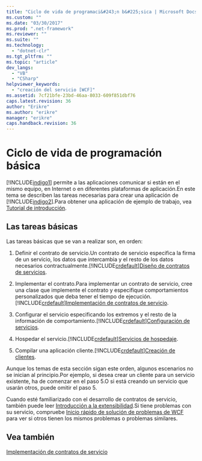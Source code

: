 ```yaml
---
title: "Ciclo de vida de programaci&#243;n b&#225;sica | Microsoft Docs"
ms.custom: ""
ms.date: "03/30/2017"
ms.prod: ".net-framework"
ms.reviewer: ""
ms.suite: ""
ms.technology: 
  - "dotnet-clr"
ms.tgt_pltfrm: ""
ms.topic: "article"
dev_langs: 
  - "VB"
  - "CSharp"
helpviewer_keywords: 
  - "creación del servicio [WCF]"
ms.assetid: 7cf21bfe-23bd-46aa-8033-609f851dbf76
caps.latest.revision: 36
author: "Erikre"
ms.author: "erikre"
manager: "erikre"
caps.handback.revision: 36
---
```

# Ciclo de vida de programaci&#243;n b&#225;sica
[!INCLUDE[indigo1](../../../includes/indigo1-md.md)] permite a las aplicaciones comunicar si están en el mismo equipo, en Internet o en diferentes plataformas de aplicación.En este tema se describen las tareas necesarias para crear una aplicación de [!INCLUDE[indigo2](../../../includes/indigo2-md.md)].Para obtener una aplicación de ejemplo de trabajo, vea [Tutorial de introducción](../../../docs/framework/wcf/getting-started-tutorial.md).  
  
## Las tareas básicas  
 Las tareas básicas que se van a realizar son, en orden:  
  
1.  Definir el contrato de servicio.Un contrato de servicio especifica la firma de un servicio, los datos que intercambia y el resto de los datos necesarios contractualmente.[!INCLUDE[crdefault](../../../includes/crdefault-md.md)][Diseño de contratos de servicios](../../../docs/framework/wcf/designing-service-contracts.md).  
  
2.  Implementar el contrato.Para implementar un contrato de servicio, cree una clase que implemente el contrato y especifique comportamientos personalizados que deba tener el tiempo de ejecución.[!INCLUDE[crdefault](../../../includes/crdefault-md.md)][Implementación de contratos de servicio](../../../docs/framework/wcf/implementing-service-contracts.md).  
  
3.  Configurar el servicio especificando los extremos y el resto de la información de comportamiento.[!INCLUDE[crdefault](../../../includes/crdefault-md.md)][Configuración de servicios](../../../docs/framework/wcf/configuring-services.md).  
  
4.  Hospedar el servicio.[!INCLUDE[crdefault](../../../includes/crdefault-md.md)][Servicios de hospedaje](../../../docs/framework/wcf/hosting-services.md).  
  
5.  Compilar una aplicación cliente.[!INCLUDE[crdefault](../../../includes/crdefault-md.md)][Creación de clientes](../../../docs/framework/wcf/building-clients.md).  
  
 Aunque los temas de esta sección sigan este orden, algunos escenarios no se inician al principio.Por ejemplo, si desea crear un cliente para un servicio existente, ha de comenzar en el paso 5.O si está creando un servicio que usarán otros, puede omitir el paso 5.  
  
 Cuando esté familiarizado con el desarrollo de contratos de servicio, también puede leer [Introducción a la extensibilidad](../../../docs/framework/wcf/introduction-to-extensibility.md).Si tiene problemas con su servicio, compruebe [Inicio rápido de solución de problemas de WCF](../../../docs/framework/wcf/wcf-troubleshooting-quickstart.md) para ver si otros tienen los mismos problemas o problemas similares.  
  
## Vea también  
 [Implementación de contratos de servicio](../../../docs/framework/wcf/implementing-service-contracts.md)